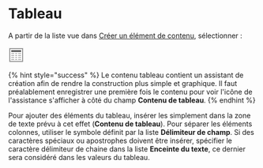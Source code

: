 # Tableau

A partir de la liste vue dans [Créer un élément de contenu](../creer-un-element-de-contenu.md), sélectionner : 

![Tableau](../../.gitbook/assets/image%20%2832%29.png)

{% hint style="success" %}
Le contenu tableau contient un assistant de création afin de rendre la construction plus simple et graphique. Il faut préalablement enregistrer une première fois le contenu pour voir l'icône de l'assistance s'afficher à côté du champ **Contenu de tableau**.
{% endhint %}

Pour ajouter des éléments du tableau, insérer les simplement dans la zone de texte prévu à cet effet \(**Contenu de tableau**\). Pour séparer les éléments colonnes, utiliser le symbole définit par la liste **Délimiteur de champ**. Si des caractères spéciaux ou apostrophes doivent être insérer, spécifier le caractère délimiteur de chaine dans la liste **Enceinte du texte**, ce dernier sera considéré dans les valeurs du tableau.

